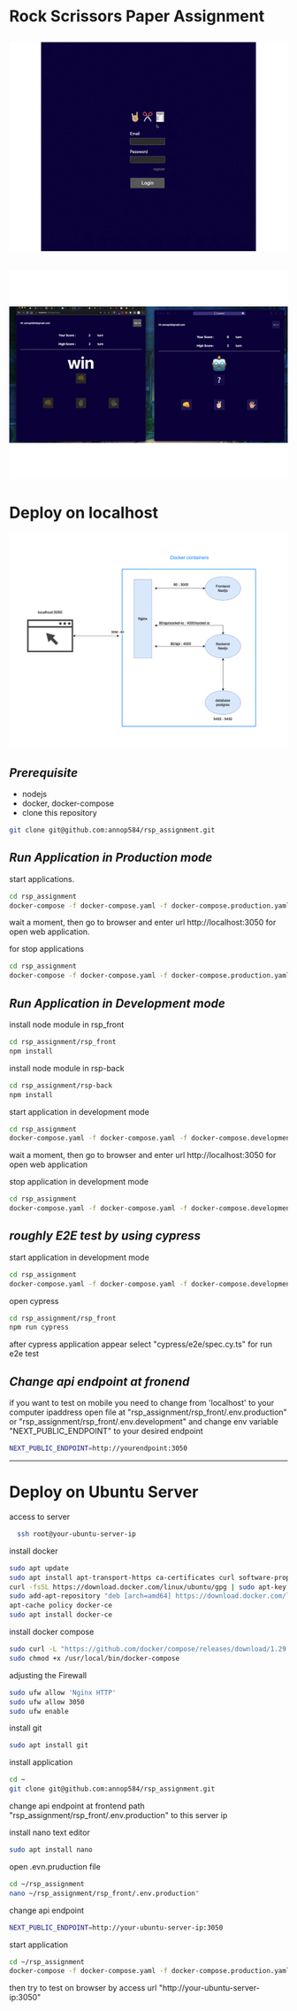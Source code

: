 # Rock Scrissors Paper Assignment

## ![alt text](https://github.com/annop584/rsp_assignment/blob/main/assets/demo.gif)

## ![alt text](https://github.com/annop584/rsp_assignment/blob/main/assets/demo2.gif)

# Deploy on localhost

![alt text](https://github.com/annop584/rsp_assignment/blob/main/assets/containers.png?raw=true)

## _Prerequisite_

- nodejs
- docker, docker-compose
- clone this repository

```sh
git clone git@github.com:annop584/rsp_assignment.git
```

## _Run Application in Production mode_

start applications.

```sh
cd rsp_assignment
docker-compose -f docker-compose.yaml -f docker-compose.production.yaml up -d
```

wait a moment, then go to browser and enter url http://localhost:3050 for open web application.

for stop applications

```sh
cd rsp_assignment
docker-compose -f docker-compose.yaml -f docker-compose.production.yaml  down --rmi all
```

## _Run Application in Development mode_

install node module in rsp_front

```sh
cd rsp_assignment/rsp_front
npm install
```

install node module in rsp-back

```sh
cd rsp_assignment/rsp-back
npm install
```

start application in development mode

```sh
cd rsp_assignment
docker-compose.yaml -f docker-compose.yaml -f docker-compose.development.yaml  up -d
```

wait a moment, then go to browser and enter url http://localhost:3050 for open web application

stop application in development mode

```sh
cd rsp_assignment
docker-compose.yaml -f docker-compose.yaml -f docker-compose.development.yaml  down --rmi all
```

## _roughly E2E test by using cypress_

start application in development mode

```sh
cd rsp_assignment
docker-compose.yaml -f docker-compose.yaml -f docker-compose.development.yaml  up -d
```

open cypress

```sh
cd rsp_assignment/rsp_front
npm run cypress
```

after cypress application appear select "cypress/e2e/spec.cy.ts" for run e2e test

## _Change api endpoint at fronend_

if you want to test on mobile you need to change from 'localhost' to your computer ipaddress
open file at "rsp_assignment/rsp_front/.env.production" or "rsp_assignment/rsp_front/.env.development"
and change env variable "NEXT_PUBLIC_ENDPOINT" to your desired endpoint

```sh
NEXT_PUBLIC_ENDPOINT=http://yourendpoint:3050
```

---

# Deploy on Ubuntu Server

access to server

```sh
  ssh root@your-ubuntu-server-ip
```

install docker

```sh
sudo apt update
sudo apt install apt-transport-https ca-certificates curl software-properties-common
curl -fsSL https://download.docker.com/linux/ubuntu/gpg | sudo apt-key add -
sudo add-apt-repository "deb [arch=amd64] https://download.docker.com/linux/ubuntu focal stable"
apt-cache policy docker-ce
sudo apt install docker-ce
```

install docker compose

```sh
sudo curl -L "https://github.com/docker/compose/releases/download/1.29.2/docker-compose-$(uname -s)-$(uname -m)" -o /usr/local/bin/docker-compose
sudo chmod +x /usr/local/bin/docker-compose
```

adjusting the Firewall

```sh
sudo ufw allow 'Nginx HTTP'
sudo ufw allow 3050
sudo ufw enable
```

install git

```sh
sudo apt install git
```

install application

```sh
cd ~
git clone git@github.com:annop584/rsp_assignment.git
```

change api endpoint at frontend path "rsp_assignment/rsp_front/.env.production" to this server ip

install nano text editor

```sh
sudo apt install nano
```

open .evn.pruduction file

```sh
cd ~/rsp_assignment
nano ~/rsp_assignment/rsp_front/.env.production"
```

change api endpoint

```sh
NEXT_PUBLIC_ENDPOINT=http://your-ubuntu-server-ip:3050
```

start application

```sh
cd ~/rsp_assignment
docker-compose -f docker-compose.yaml -f docker-compose.production.yaml  up -d
```

then try to test on browser by access url "http://your-ubuntu-server-ip:3050"
